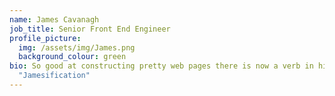 ```yaml
---
name: James Cavanagh
job_title: Senior Front End Engineer
profile_picture:
  img: /assets/img/James.png
  background_colour: green
bio: So good at constructing pretty web pages there is now a verb in his honour,
  "Jamesification"
---
```

